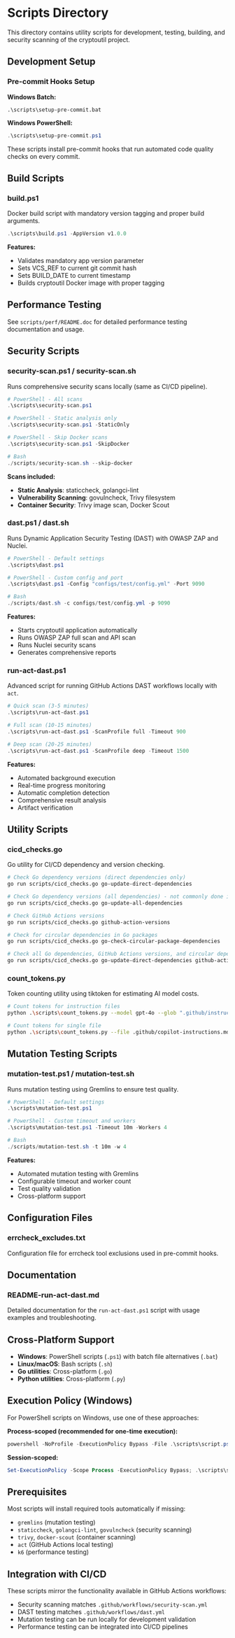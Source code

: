 # Scripts Directory

This directory contains utility scripts for development, testing, building, and security scanning of the cryptoutil project.

## Development Setup

### Pre-commit Hooks Setup

**Windows Batch:**
```batch
.\scripts\setup-pre-commit.bat
```

**Windows PowerShell:**
```powershell
.\scripts\setup-pre-commit.ps1
```

These scripts install pre-commit hooks that run automated code quality checks on every commit.

## Build Scripts

### build.ps1

Docker build script with mandatory version tagging and proper build arguments.

```powershell
.\scripts\build.ps1 -AppVersion v1.0.0
```

**Features:**
- Validates mandatory app version parameter
- Sets VCS_REF to current git commit hash
- Sets BUILD_DATE to current timestamp
- Builds cryptoutil Docker image with proper tagging

## Performance Testing

See `scripts/perf/README.doc` for detailed performance testing documentation and usage.

## Security Scripts

### security-scan.ps1 / security-scan.sh

Runs comprehensive security scans locally (same as CI/CD pipeline).

```powershell
# PowerShell - All scans
.\scripts\security-scan.ps1

# PowerShell - Static analysis only
.\scripts\security-scan.ps1 -StaticOnly

# PowerShell - Skip Docker scans
.\scripts\security-scan.ps1 -SkipDocker

# Bash
./scripts/security-scan.sh --skip-docker
```

**Scans included:**
- **Static Analysis**: staticcheck, golangci-lint
- **Vulnerability Scanning**: govulncheck, Trivy filesystem
- **Container Security**: Trivy image scan, Docker Scout

### dast.ps1 / dast.sh

Runs Dynamic Application Security Testing (DAST) with OWASP ZAP and Nuclei.

```powershell
# PowerShell - Default settings
.\scripts\dast.ps1

# PowerShell - Custom config and port
.\scripts\dast.ps1 -Config "configs/test/config.yml" -Port 9090

# Bash
./scripts/dast.sh -c configs/test/config.yml -p 9090
```

**Features:**
- Starts cryptoutil application automatically
- Runs OWASP ZAP full scan and API scan
- Runs Nuclei security scans
- Generates comprehensive reports

### run-act-dast.ps1

Advanced script for running GitHub Actions DAST workflows locally with `act`.

```powershell
# Quick scan (3-5 minutes)
.\scripts\run-act-dast.ps1

# Full scan (10-15 minutes)
.\scripts\run-act-dast.ps1 -ScanProfile full -Timeout 900

# Deep scan (20-25 minutes)
.\scripts\run-act-dast.ps1 -ScanProfile deep -Timeout 1500
```

**Features:**
- Automated background execution
- Real-time progress monitoring
- Automatic completion detection
- Comprehensive result analysis
- Artifact verification

## Utility Scripts

### cicd_checks.go

Go utility for CI/CD dependency and version checking.

```bash
# Check Go dependency versions (direct dependencies only)
go run scripts/cicd_checks.go go-update-direct-dependencies

# Check Go dependency versions (all dependencies) - not commonly done in Go, but util supports it
go run scripts/cicd_checks.go go-update-all-dependencies

# Check GitHub Actions versions
go run scripts/cicd_checks.go github-action-versions

# Check for circular dependencies in Go packages
go run scripts/cicd_checks.go go-check-circular-package-dependencies

# Check all Go dependencies, GitHub Actions versions, and circular dependencies in a single invocation
go run scripts/cicd_checks.go go-update-direct-dependencies github-action-versions go-check-circular-package-dependencies
```

### count_tokens.py

Token counting utility using tiktoken for estimating AI model costs.

```bash
# Count tokens for instruction files
python .\scripts\count_tokens.py --model gpt-4o --glob ".github/instructions/*.md" --as-message system

# Count tokens for single file
python .\scripts\count_tokens.py --file .github/copilot-instructions.md --as-message none --model gpt-4o
```

## Mutation Testing Scripts

### mutation-test.ps1 / mutation-test.sh

Runs mutation testing using Gremlins to ensure test quality.

```powershell
# PowerShell - Default settings
.\scripts\mutation-test.ps1

# PowerShell - Custom timeout and workers
.\scripts\mutation-test.ps1 -Timeout 10m -Workers 4

# Bash
./scripts/mutation-test.sh -t 10m -w 4
```

**Features:**
- Automated mutation testing with Gremlins
- Configurable timeout and worker count
- Test quality validation
- Cross-platform support

## Configuration Files

### errcheck_excludes.txt

Configuration file for errcheck tool exclusions used in pre-commit hooks.

## Documentation

### README-run-act-dast.md

Detailed documentation for the `run-act-dast.ps1` script with usage examples and troubleshooting.

## Cross-Platform Support

- **Windows**: PowerShell scripts (`.ps1`) with batch file alternatives (`.bat`)
- **Linux/macOS**: Bash scripts (`.sh`)
- **Go utilities**: Cross-platform (`.go`)
- **Python utilities**: Cross-platform (`.py`)

## Execution Policy (Windows)

For PowerShell scripts on Windows, use one of these approaches:

**Process-scoped (recommended for one-time execution):**
```powershell
powershell -NoProfile -ExecutionPolicy Bypass -File .\scripts\script.ps1
```

**Session-scoped:**
```powershell
Set-ExecutionPolicy -Scope Process -ExecutionPolicy Bypass; .\scripts\script.ps1
```

## Prerequisites

Most scripts will install required tools automatically if missing:
- `gremlins` (mutation testing)
- `staticcheck`, `golangci-lint`, `govulncheck` (security scanning)
- `trivy`, `docker-scout` (container scanning)
- `act` (GitHub Actions local testing)
- `k6` (performance testing)

## Integration with CI/CD

These scripts mirror the functionality available in GitHub Actions workflows:
- Security scanning matches `.github/workflows/security-scan.yml`
- DAST testing matches `.github/workflows/dast.yml`
- Mutation testing can be run locally for development validation
- Performance testing can be integrated into CI/CD pipelines
